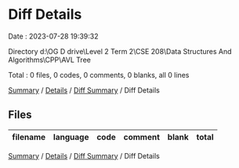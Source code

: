 # Diff Details

Date : 2023-07-28 19:39:32

Directory d:\\OG D drive\\Level 2 Term 2\\CSE 208\\Data Structures And Algorithms\\CPP\\AVL Tree

Total : 0 files,  0 codes, 0 comments, 0 blanks, all 0 lines

[Summary](results.md) / [Details](details.md) / [Diff Summary](diff.md) / Diff Details

## Files
| filename | language | code | comment | blank | total |
| :--- | :--- | ---: | ---: | ---: | ---: |

[Summary](results.md) / [Details](details.md) / [Diff Summary](diff.md) / Diff Details